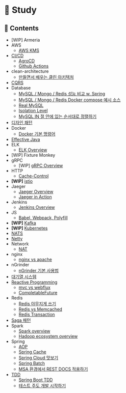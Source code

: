 # 📝 Study

## 💾 Contents
- [WIP] Armeria
- AWS
  - [AWS KMS](./aws/kms.md)
- [CI/CD](./cicd/readme.md)
  - [AgroCD](./cicd/agrocd.md)
  - [Github Actions](./cicd/github-actions.md)
- clean-architecture
  - [만들면서 배우는 클린 아키텍처](./clean-architecture/만들면서-배우는-클린-아키텍처)
- [CQRS](./cqrs/README.md)
- Database
  - [MySQL / Mongo / Redis 성능 비교 w. Spring](./db/db-comparison)
  - [MySQL / Mongo / Redis Docker compose 예시 소스](./db/docker-images)
  - [Real MySQL](./db/real-mysql)
  - [Isolation Level](./db/isolation-level)
  - [MySQL IN 절 안에 있는 순서대로 정렬하기](./db/query/mysql_in_절_안에_있는_순서대로_정렬하기.md)
- [디자인 패턴](./design-patterns/README.md)
- Docker
  - [Docker 기본 명령어](./docker/command.md)
- [Effective Java](./effective-java/README.md)
- ELK
  - [ELK Overview](./elk/contents/overview.md)
- [WIP] Fixture Monkey
- gRPC
  - [WIP] [gRPC Overview](./grpc/readme.md)
- HTTP
  - [Cache-Control](./http/cache-control.md)
- **[WIP]** [istio](./istio/readme.md)
- Jaeger
  - [Jaeger Overview](./jaeger/README.md)
  - [Jaeger in Action](https://github.com/wilump-labs/jaeger-in-action)
- Jenkins
  - [Jenkins Overview](./jenkins/README.md)
- JS
  - [Babel, Webpack, Polyfill](./js/readme.md#babel-webpack-polyfill)
- **[WIP]** [Kafka](./kafka/readme.md)
- **[WIP]** [Kubernetes](./kubernetes/readme.md)
- [NATS](./nats/README.md)
- [Netty](./netty/README.md)
- Network
  - [NAT](./network/NAT.md)
- nginx
  - [nginx vs apache](./nginx/compairson-apache-nginx.md)
- nGrinder
  - [nGrinder 기본 사용법](./ngrinder/usage.md)
- [대기열 시스템](./qms/README.md)
- [Reactive Programming](./reactive/README.md)
  - [mvc vs webflux](./reactive/mvc-vs-webflux)
  - [CompletableFuture](./reactive/completable-future)
- Redis
  - [Redis 야무지게 쓰기](./redis)
  - [Redis vs Memcached](./redis/compairson-redis-memcached.md)
  - [Redis Transaction](./redis/redis-transaction)
- [Saga 패턴](./saga/readme.md)
- Spark
  - [Spark overview](./spark/spark.md)
  - [Hadoop ecosystem overview](./spark/hadoop.md)
- Spring
  - [AOP](./spring/aop/)
  - [Spring Cache](./spring/cacheable/)
  - [Spring Cloud 맛보기](./spring/spring-cloud)
  - [Spring Batch](./spring/spring-batch)
  - [MSA 환경에서 REST DOCS 적용하기](./spring/restdocs/mas-환경에서-rest-docs-적용하기.md)
- [TDD](./tdd/README.md)
  - [Spring Boot TDD](./tdd/spring-boot)
  - [테스트 주도 개발 시작하기](./tdd/테스트-주도-개발-시작하기)

